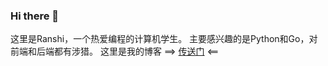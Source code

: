 ### Hi there 👋

这里是Ranshi，一个热爱编程的计算机学生。
主要感兴趣的是Python和Go，对前端和后端都有涉猎。
这里是我的博客 ==> [传送门](https://zranshi.github.io/) <==

<!--
**Zranshi/Zranshi** is a ✨ _special_ ✨ repository because its `README.md` (this file) appears on your GitHub profile.

Here are some ideas to get you started:

- 🔭 I’m currently working on ...
- 🌱 I’m currently learning ...
- 👯 I’m looking to collaborate on ...
- 🤔 I’m looking for help with ...
- 💬 Ask me about ...
- 📫 How to reach me: ...
- 😄 Pronouns: ...
- ⚡ Fun fact: ...
-->

